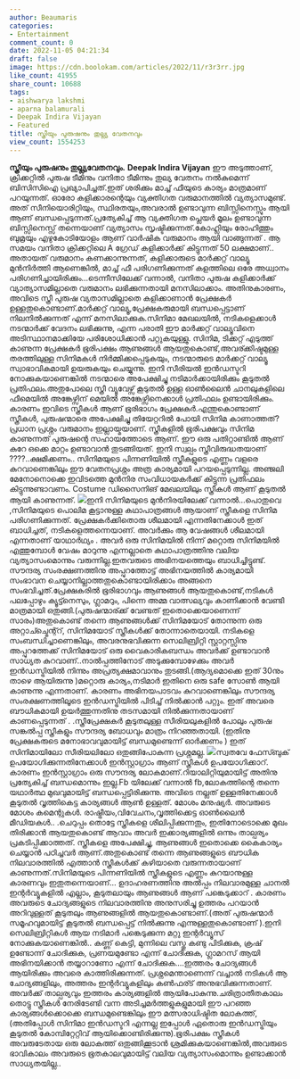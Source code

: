 ```yaml
---
author: Beaumaris
categories:
- Entertainment
comment_count: 0
date: 2022-11-05 04:21:34
draft: false
image: https://cdn.boolokam.com/articles/2022/11/r3r3rr.jpg
like_count: 41955
share_count: 10688
tags:
- aishwarya lakshmi
- aparna balamurali
- Deepak Indira Vijayan
- Featured
title: സ്ത്രീയും പുരുഷനും തുല്ല്യ വേതനവും
view_count: 1554253
---
```


**സ്ത്രീയും പുരുഷനും തുല്ല്യവേതനവും.** **Deepak Indira Vijayan** ഈ അടുത്താണ്, ക്രിക്കറ്റിൽ പുരുഷ ടീമിനും വനിതാ ടീമിന്നും തുല്യ വേതനം നൽകുമെന്ന് ബിസിസിഐ പ്രഖ്യാപിച്ചത്.ഇത് ശരിക്കും മാച്ച് ഫീയുടെ കാര്യം മാത്രമാണ് പറയുന്നത്. ഓരോ കളിക്കാരന്റെയും വ്യക്തിഗത വരുമാനത്തിൽ വ്യത്യാസമുണ്ട്. അത്‌ സീനിയൊരിറ്റിയും, സ്ഥിരതയും,അവരാൽ ഉണ്ടാവുന്ന ബിസ്സിനെസ്സും ആയി ആണ് ബന്ധപ്പെടുന്നത്.പ്രത്യേകിച്ച് ആ വ്യക്തിഗത പ്ലെയർ മൂലം ഉണ്ടാവുന്ന ബിസ്സിനെസ്സ് തന്നെയാണ് വ്യത്യാസം സൃഷ്ടിക്കുന്നത്.കോഹ്ലിയും രോഹിത്തും ബുമ്രയും എഴുകോടിയോളം ആണ് വാർഷിക വരുമാനം ആയി വാങ്ങുന്നത് . ആ സമയം വനിതാ ക്രിക്കറ്റിലെ A ഗ്രേഡ് കളിക്കാർക്ക് കിട്ടുന്നത് 50 ലക്ഷമാണ്.. അതായത് വരുമാനം കണക്കാന്നുന്നത്, കളിക്കാരുടെ മാർക്കറ്റ് വാല്യൂ മുൻനിർത്തി ആണെങ്കിൽ, മാച്ച് ഫീ പരിഗണിക്കുന്നത് കളത്തിലെ ഒരേ അധ്വാനം പരിഗണിച്ചായിരിക്കും…ടെന്നീസിലേക്ക് വന്നാൽ, വനിതാ പുരുഷ കളിക്കാർക്ക് വ്യാത്യാസമില്ലാതെ വരുമാനം ലഭിക്കുന്നതായി മനസിലാക്കാം. അതിനുകാരണം, അവിടെ സ്ത്രീ പുരുഷ വ്യതാസമില്ലാതെ കളിക്കാണാൻ പ്രേക്ഷകർ ഉള്ളതുകൊണ്ടാണ്.മാർക്കറ്റ് വാല്യൂ,പ്രേക്ഷകരുമായി ബന്ധപ്പെട്ടാണ് നിലനിൽക്കുന്നത് എന്ന് മനസിലാക്കുക.സിനിമാ മേഖലയിൽ, നടികളെക്കാൾ നടന്മാർക്ക് വേദനം ലഭിക്കുന്നു, എന്ന പരാതി ഈ മാർക്കറ്റ് വാല്യൂവിനെ അടിസ്ഥാനമാക്കിയേ പരിശോധിക്കാൻ പറ്റുകയുള്ളു. സിനിമ, ടിക്കറ്റ് എടുത്ത് കാണുന്ന പ്രേക്ഷകർ ഭൂരിപക്ഷം ആണുങ്ങൾ ആയതുകൊണ്ട്,അവര്ക്കിഷ്ടമുള്ള തരത്തിലുള്ള സിനിമകൾ നിർമ്മിക്കപ്പെടുകയും, നടന്മാരുടെ മാർക്കറ്റ് വാല്യൂ സ്വാഭാവികമായി ഉയരുകയും ചെയ്യുന്നു. ഇനി സീരിയൽ ഇൻഡസ്ടറി നോക്കുകയാണെങ്കിൽ നടന്മാരെ അപേക്ഷിച്ചു നടിമാർക്കായിരിക്കും കൂടുതൽ പ്രതിഫലം.അതുപോലെ സ്ത്രീ വ്യൂവേഴ്സ് കൂടുതൽ ഉള്ള ഓൺലൈൻ ചാനലുകളിലെ ഫീമെയിൽ അങ്കേഴ്സിന് മെയിൽ അങ്കേഴ്സിനെക്കാൾ പ്രതിഫലം ഉണ്ടായിരിക്കും. കാരണം ഇവിടെ സ്ത്രീകൾ ആണ് ഭൂരിഭാഗം പ്രേക്ഷകർ.എന്തുകൊണ്ടാണ് സ്ത്രീകൾ, പുരുഷന്മാരെ അപേക്ഷിച്ചു തിയേറ്ററിൽ പോയി സിനിമ കാണാത്തത്? പ്രധാന പ്രശ്നം വരുമാനം ഇല്ലായ്മയാണ്. സ്ത്രീകളിൽ ഭൂരിപക്ഷവും സിനിമ കാണുന്നത് പുരുഷന്റെ സഹായത്തോടെ ആണ്. ഈ ഒരു പതിറ്റാണ്ടിൽ ആണ് കുറേ ഒക്കെ മാറ്റം ഉണ്ടാവാൻ തുടങ്ങിയത്. ഇനി സ്വല്പം സ്ത്രീവിരുദ്ധതയാണ് ????..ക്ഷമിക്കണം.. സിനിമയുടെ പിന്നണിയിൽ സ്ത്രീകളുടെ എണ്ണം വളരെ കുറവാണെങ്കിലും ഈ വേതനപ്രശ്നം അത്ര കാര്യമായി പറയപ്പെടുന്നില്ല. അഞ്ജലി മേനോനൊക്കെ ഇവിടത്തെ മുൻനിര സംവിധായകർക്ക് കിട്ടുന്ന പ്രതിഫലം കിട്ടുന്നുണ്ടാവണം. Costume ഡിസൈനിങ് മേഖലയിലും സ്ത്രീകൾ ആണ് കൂടുതൽ ആയി കാണുന്നത്. ![](https://cdn.boolokam.com/articles/2022/11/r3r3rr.jpg)ഇനി സിനിമയുടെ മുൻനിരയിലേക്ക് വന്നാൽ…പൊതുവെ ,സിനിമയുടെ പൊലിമ കൂട്ടാനുള്ള കഥാപാത്രങ്ങൾ ആയാണ് സ്ത്രീകളെ സിനിമ പരിഗണിക്കുന്നത്. പ്രേക്ഷകർക്കിതൊരു ശീലമായി എന്നതിനേക്കാൾ ഇത് ബാധിച്ചത്, നടികളെത്തന്നെയാണ്. അവർക്കും ആ വേഷങ്ങൾ ശീലമായി എന്നതാണ് യാഥാർഥ്യം . അവർ ഒരു സിനിമയിൽ നിന്ന് മറ്റൊരു സിനിമയിൽ എത്തുമ്പോൾ വേഷം മാറുന്നു എന്നല്ലാതെ കഥാപാത്രത്തിനു വലിയ വ്യത്യാസംമൊന്നും വരുന്നില്ല.ഇതവരുടെ അഭിനയത്തെയും ബാധിച്ചിട്ടുണ്ട്. സൗന്ദര്യ സംരക്ഷണത്തിനു അപ്പുറത്തോട്ട് അഭിനയത്തിൽ കാര്യമായി സംഭാവന ചെയ്യാനില്ലാത്തതുകൊണ്ടായിരിക്കാം അങ്ങനെ സംഭവിച്ചത്.പ്രേക്ഷകരിൽ ഭൂരിഭാഗവും ആണുങ്ങൾ ആയതുകൊണ്ട്,നടികൾ പലപ്പോഴും ക്യൂട്ട്നെസും, ഗ്ലാമറും, പിന്നെ അമ്മ വാത്സല്യവും കാണിക്കാൻ വേണ്ടി മാത്രമായി ഒതുങ്ങി.(പുരുഷന്മാര്ക്ക് വേണ്ടത് ഇതൊക്കെയാണെന്ന് സാരം)അതുകൊണ്ട് തന്നെ ആണുങ്ങൾക്ക് സിനിമയോട് തോന്നുന്ന ഒരു അറ്റാച്ച്മെന്റ്റ്, സിനിമയോട് സ്ത്രീകൾക്ക് തോന്നാതെയായി. നടികളെ സംബന്ധിച്ചാണെങ്കിലും, അവരനുഭവിക്കുന്ന സെലിബ്രിറ്റി സ്റ്റാറ്റസ്സിനു അപ്പുറത്തേക്ക് സിനിമയോട് ഒരു വൈകാരികബന്ധം അവർക്ക് ഉണ്ടാവാൻ സാധ്യത കുറവാണ്..നാൽപ്പത്തിനോട് അടുക്കുമ്പോഴേക്കും അവർ ഇൻഡസ്ട്രിയിൽ നിന്നും അപ്രത്യക്ഷമാവാനും തുടങ്ങി.(ആദ്യമൊക്കെ ഇത് 30നും താഴെ ആയിരുന്നു )മറ്റൊരു കാര്യം,നടിമാർ ഇതിനെ ഒരു safe സോൺ ആയി കാണുന്നു എന്നതാണ്. കാരണം അഭിനയപാടവം കുറവാണെങ്കിലും സൗന്ദര്യ സംരക്ഷണത്തിലൂടെ ഇൻഡസ്ട്രിയിൽ പിടിച്ച് നിൽക്കാൻ പറ്റും. ഇത് അവരെ ബൗധികമായി ഉയർത്തുന്നതിനു തടസമായി നിൽക്കുന്നതായാണ് കാണപ്പെടുന്നത് . .സ്ത്രീപ്രേക്ഷകർ കൂടുതലുള്ള സീരിയലുകളിൽ പോലും പുരുഷ സങ്കൽപ്പ സ്ത്രീകളും സൗന്ദര്യ ബോധവും മാത്രം നിറഞ്ഞതായി. (ഇതിനു പ്രേക്ഷകരുടെ മനോഭാവവുമായിട്ട് ബന്ധമുണ്ടെന്ന് ഓർക്കണം ) ഇത് സിനിമായിലോ സീരിയലിലോ ഒതുങ്ങിപോകുന്ന പ്രശ്നമല്ല. ![](https://cdn.boolokam.com/articles/2022/11/1_gegegggg.jpg)സ്വതവേ ഫേസ്ബുക് ഉപയോഗിക്കുന്നതിനേക്കാൾ ഇൻസ്റ്റാഗ്രാം ആണ് സ്ത്രീകൾ ഉപയോഗിക്കാറ്. കാരണം ഇൻസ്റ്റാഗ്രാം ഒരു സൗന്ദര്യ ലോകമാണ്.റിയാലിറ്റിയുമായിട്ട് അതിനു പ്രത്യേകിച്ച് ബന്ധമൊന്നും ഇല്ല.Fb യിലേക്ക് വന്നാൽ fb,ലോകത്തിന്റെ തന്നെ യഥാർത്ഥ മുഖവുമായിട്ട് ബന്ധപ്പെട്ടിരിക്കുന്നു. അവിടെ നല്ലത് ഉള്ളതിനേക്കാൾ കൂടുതൽ വൃത്തികെട്ട കാര്യങ്ങൾ ആൺ ഉള്ളത്. മോശം മനുഷ്യർ. അവരുടെ മോശം കമെന്റുകൾ. രാഷ്ട്രീയം,വിവേചനം,വൃത്തിക്കെട്ട ഓൺലൈൻ മീഡിയകൾ.. .ചെറുപ്പം തൊട്ടേ സ്ത്രീകളെ ശീലിപ്പിക്കുന്നതും, ഇതിനോടൊക്കെ മുഖം തിരിക്കാൻ ആയതുകൊണ്ട് ആവാം അവർ ഇക്കാര്യങ്ങളിൽ ഒന്നും താല്പര്യം പ്രകടിപ്പിക്കാത്തത്. സ്ത്രീകളെ അപേക്ഷിച്ചു, ആണുങ്ങൾ ഇതൊക്കെ കൈകാര്യം ചെയ്യാൻ പഠിച്ചവർ ആണ്.അതുകൊണ്ട് തന്നെ ആണുങ്ങളുടെ ബൗധിക നിലവാരത്തിൽ എത്താൻ സ്ത്രീകൾക്ക് കഴിയാതെ വരുന്നതായാണ് കാണുന്നത്.സിനിമയുടെ പിന്നണിയിൽ സ്ത്രീകളുടെ എണ്ണം കുറയാനുള്ള കാരണവും ഇതുതന്നെയാണ്… ഉദാഹരണത്തിനു അൽപ്പം നിലവാരമുള്ള ചാനൽ ഇന്റർവ്യൂകളിൽ എല്ലാം, കൂടുതലായും ആണുങ്ങൾ ആണ് പങ്കെടുക്കാറ് . കാരണം അവരുടെ ചോദ്യങ്ങളുടെ നിലവാരത്തിനു അനുസരിച്ചു ഉത്തരം പറയാൻ അറിവുള്ളത് കൂടുതലും ആണുങ്ങളിൽ ആയതുകൊണ്ടാണ്.(അത്‌ പുരുഷന്മാർ സമൂഹവുമായിട്ട് കൂടുതൽ ബന്ധപ്പെട്ട് നിൽക്കുന്നു എന്നുള്ളതുകൊണ്ടാണ് ).ഇനി സെലിബ്രിറ്റികൾ ആയ നടിമാർ പങ്കെടുക്കുന്ന മറ്റു ഇന്റർവ്യൂസ് നോക്കുകയാണെങ്കിൽ.. കണ്ണ് കെട്ടി, മുന്നിലെ വസ്തു കണ്ടു പിടിക്കുക, ക്രഷ് ഉണ്ടോന്ന് ചോദിക്കുക, പ്രണയമുണ്ടോ എന്ന് ചോദിക്കുക, ഗ്ലാമറസ് ആയി അഭിനയിക്കാൻ തയ്യാറാണോ എന്ന് ചോദിക്കുക.…ഇത്തരം ചോദ്യങ്ങൾ ആയിരിക്കും അവരെ കാത്തിരിക്കുന്നത്. പ്രശ്നമെന്താണെന്ന് വച്ചാൽ നടികൾ ആ ചോദ്യങ്ങളിലും, അത്തരം ഇന്റർവ്യൂകളിലും കൺഫര്ട് അനുഭവിക്കുന്നതാണ്. അവർക്ക് താല്പര്യവും ഇത്തരം കാര്യങ്ങളിൽ ആയിപോകുന്നു.ചരിത്രാതീതകാലം തൊട്ടു സ്ത്രീകൾ നേരിടേണ്ടി വന്ന അടിച്ചമർത്തളുകളുമായി ഈ പറഞ്ഞ കാര്യങ്ങൾക്കൊക്കെ ബന്ധമുണ്ടെങ്കിലും ഈ മത്സരാധിഷ്ടിത ലോകത്ത്, (അതിപ്പോൾ സിനിമാ ഇൻഡസ്ടറി എന്നല്ല ഇപ്പോൾ ഏതൊരു ഇൻഡസ്ട്രിയും കൂടുതൽ കോമ്പിറ്റേറ്റിവ് ആയിക്കൊണ്ടിരിക്കുന്നു).ഭൂരിപക്ഷം സ്ത്രീകൾ അവരുടേതായ ഒരു ലോകത്ത് ഒതുങ്ങിക്കൂടാൻ ശ്രമിക്കുകയാണെങ്കിൽ,അവരുടെ ഭാവികാലം അവരുടെ ഭൂതകാലവുമായിട്ട് വലിയ വ്യത്യാസംമൊന്നും ഉണ്ടാക്കാൻ സാധ്യതയില്ല..